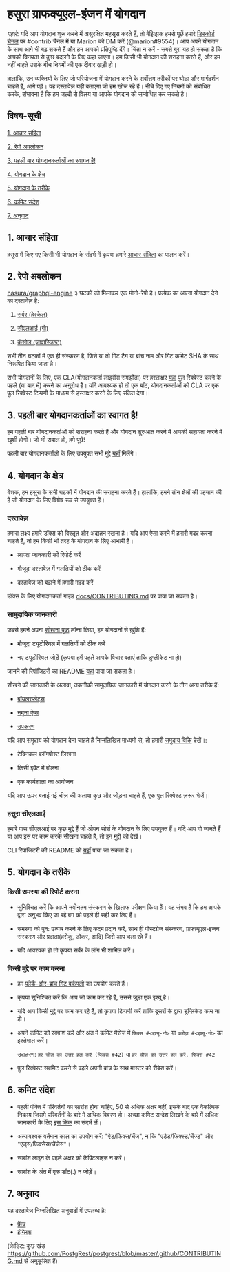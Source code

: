# हसुरा ग्राफक्यूएल-इंजन में योगदान

_पहले_: यदि आप योगदान शुरू करने में असुरक्षित महसूस करते हैं, तो बेझिझक हमसे पूछें हमारे [डिस्कोर्ड चैनल](https://discordapp.com/invite/hasura) पर #contrib चैनल में या Marion को DM करें (@marion#9554)। आप अपने योगदान के साथ आगे भी बढ़ सकते हैं और हम आपको प्रतिपुष्टि देंगे। चिंता न करें - सबसे बुरा यह हो सकता है कि आपको विनम्रता से कुछ बदलने के लिए कहा जाएगा। हम किसी भी योगदान की सराहना करते हैं, और हम नहीं चाहते उसके बीच नियमों की एक दीवार खड़ी हो।

हालांकि, उन व्यक्तियों के लिए जो परियोजना में योगदान करने के सर्वोत्तम तरीकों पर थोड़ा और मार्गदर्शन चाहते हैं, आगे पढ़ें। यह दस्तावेज़ यही बताएगा जो हम खोज रहे हैं। नीचे दिए गए नियमों को संबोधित करके, संभावना है कि हम जल्दी से विलय या आपके योगदान को सम्बोधित कर सकते है।

## विषय-सूची

[1. आचार संहिता](#code-of-conduct)

[2. रेपो अवलोकन](#overview)

[3. पहली बार योगदानकर्ताओं का स्वागत है! ](#first-timers)

[4. योगदान के क्षेत्र](#areas)

[5. योगदान के तरीके](#ways)

[6. कमिट संदेश](#commit-messages)

[7. अनुवाद](#translations)

<a name="code-of-conduct"> </a>

## 1. आचार संहिता

हसुरा में किए गए किसी भी योगदान के संदर्भ में कृपया हमारे [आचार संहिता](code-of-conduct.md) का पालन करें।
<a name="overview"> </a>

## 2. रेपो अवलोकन

[hasura/graphql-engine](https://github.com/hasura/graphql-engine) ३ घटकों को मिलाकर एक मोनो-रेपो है। प्रत्येक का अपना योगदान देने का दस्तावेज़ है:

1. [सर्वर (हेस्केल)](server/CONTRIBUTING.md)

2. [सीएलआई (गो)](cli/CONTRIBUTING.md)

3. [कंसोल (जावास्क्रिप्ट)](console/README.md#contributing-to-hasura-console)

सभी तीन घटकों में एक ही संस्करण है, जिसे या तो गिट टैग या ब्रांच नाम और गिट कमिट SHA के साथ निरूपित किया जाता है।

सभी योगदानों के लिए, एक CLA(योगदानकर्ता लाइसेंस समझौता) पर हस्ताक्षर [यहां](https://cla-assistant.io/hasura/graphql-engine) पुल रिक्वेस्ट करने के पहले (या बाद मे) करने का अनुरोध है। यदि आवश्यक हो तो एक बॉट, योगदानकर्ताओं को CLA पर एक पुल रिक्वेस्ट टिप्पणी के माध्यम से हस्ताक्षर करने के लिए संकेत देगा।

<a name="first-timers"> </a>

## 3. पहली बार योगदानकर्ताओं का स्वागत है!

हम पहली बार योगदानकर्ताओं की सराहना करते हैं और योगदान शुरुआत करने में आपकी सहायता करने में खुशी होगी। जो भी सवाल हो, हमे पूछें!

पहली बार योगदानकर्ताओं के लिए उपयुक्त सभी मुद्दे [यहाँ](https://github.com/hasura/graphql-engine/issues?q=is%3Aopen+is%3Aissue+label%3A%22gb+first+issue%22 ) मिलेंगे।

<a name="areas"> </a>

## 4. योगदान के क्षेत्र

बेशक, हम हसुरा के सभी घटकों में योगदान की सराहना करते हैं। हालांकि, हमने तीन क्षेत्रों की पहचान की है जो योगदान के लिए विशेष रूप से उपयुक्त हैं।

### दस्तावेज़

हमारा लक्ष्य हमारे डॉक्स को विस्तृत और अद्यतन रखना है। यदि आप ऐसा करने में हमारी मदद करना चाहते हैं, तो हम किसी भी तरह के योगदान के लिए आभारी है। 

- लापता जानकारी की रिपोर्ट करें

- मौजूदा दस्तावेज़ में गलतियों को ठीक करें

- दस्तावेज़ को बढ़ाने में हमारी मदद करें

डॉक्स के लिए योगदानकर्ता गाइड [docs/CONTRIBUTING.md](docs/CONTRIBUTING.md) पर पाया जा सकता है।

### सामुदायिक जानकारी

जबसे हमने अपना [सीखना पृष्ठ](https://hasura.io/learn/) लॉन्च किया, हम योगदानों से ख़ुशि हैं:

- मौजूदा ट्यूटोरियल में गलतियों को ठीक करें

- नए ट्यूटोरियल जोड़ें (कृपया हमें पहले आपके विचार बताएं ताकि डुप्लीकेट ना हो)

जानने की रिपॉजिटरी का README [यहां](https://github.com/hasura/learn-graphql) पाया जा सकता है।

सीखने की जानकारी के अलावा, तकनीकी सामुदायिक जानकारी में योगदान करने के तीन अन्य तरीके हैं:

- [बॉयलरप्लेट्स](https://github.com/hasura/graphql-engine/tree/master/community/boilerplates)

- [नमूना ऐप्स](https://github.com/hasura/graphql-engine/tree/master/community/sample-apps)

- [उपकरण](community/tools)

यदि आप समुदाय को योगदान देना चाहते हैं निम्नलिखित माध्यमों से, तो हमारी [समुदाय विकि](https://github.com/hasura/graphql-engine/wiki/Community-Wiki) देखें।:

- टेक्निकल ब्लॉगपोस्ट लिखना

- किसी इवेंट में बोलना

- एक कार्यशाला का आयोजन

यदि आप ऊपर बताई गई चीज़ की अलावा कुछ और जोड़ना चाहते हैं, एक पुल रिक्वेस्ट ज़रूर भेजें।

### हसुरा सीएलआई

हमारे पास सीएलआई पर कुछ मुद्दे हैं जो ओपन सोर्स के योगदान के लिए उपयुक्त हैं। यदि आप गो जानते हैं या आप इस पर काम करके सीखना चाहते हैं, तो इन [मुद्दों](https://github.com/hasura/graphql-engine/issues?q=is%3Aopen+is%3Aissue+label%3Ac%2Fcli+label%3A%22help+wanted%22) को देखें।

CLI रिपॉजिटरी की README को [यहाँ](https://github.com/hasura/graphql-engine/tree/master/cli) पाया जा सकता है।

<a name="ways"> </a>

## 5. योगदान के तरीके

### किसी समस्या की रिपोर्ट करना

- सुनिश्चित करें कि आपने नवीनतम संस्करण के खिलाफ परीक्षण किया हैं। यह संभव है कि हम आपके द्वारा अनुभव किए जा रहे बग को पहले ही सही कर लिए हैं।

- समस्या को पुन: उत्पन्न करने के लिए कदम प्रदान करें, साथ ही पोस्टग्रेज संस्करण, ग्राफ्क्यूएल-इंजन संस्करण और प्रदाता(हरोकू, डॉकर, आदि) जिसे आप चला रहे हैं।

- यदि आवश्यक हो तो कृपया सर्वर के लॉग भी शामिल करें।

### किसी मुद्दे पर काम करना

- हम [फोर्क-और-ब्रांच गिट वर्कफ़्लो](https://blog.scottlowe.org/2015/01/27/use-fork-branch-git-workflow/) का उपयोग करते हैं।

- कृपया सुनिश्चित करें कि आप जो काम कर रहे हैं, उससे जुड़ा एक इश्यू है।

- यदि आप किसी मुद्दे पर काम कर रहे हैं, तो कृपया टिप्पणी करें ताकि दूसरों के द्वारा डुप्लिकेट काम ना हो।

- अपने कमिट को स्क्वाश करें और अंत में कमिट मैसेज में `फिक्स #<इश्यू-नो>` या `क्लोज़ #<इश्यू-नो>` का इस्तेमाल करें।

    उदाहरण: `हर चीज़ का उत्तर हल करें (फिक्स #42)` या `हर चीज़ का उत्तर हल करें, फिक्स #42`

- पुल रिक्वेस्ट सबमिट करने से पहले अपनी ब्रांच के साथ मास्टर को रीबेस करें।

<a name="commit-messages"></a>

## 6. कमिट संदेश

- पहली पंक्ति में परिवर्तनों का सारांश होना चाहिए, 50 से अधिक अक्षर नहीं, इसके बाद एक वैकल्पिक निकाय जिसमे परिवर्तनों के बारे में अधिक विवरण हो। अच्छा कमिट सन्देश लिखने के बारे में अधिक जानकारी के लिए [इस लिंक](https://github.com/erlang/otp/wiki/writing-good-commit-messages) का संदर्भ लें। 

- अत्यावश्यक वर्तमान काल का उपयोग करें: "ऐड/फिक्स/चेंज", न कि "एडेड/फिक्स्ड/चेंज्ड" और "एड्स/फिक्सेस/चेंजेस"।

- सारांश लाइन के पहले अक्षर को कैपिटलाइज़ न करें।

- सारांश के अंत में एक डॉट(.) न जोड़ें।

<a name="translations"></a>

## 7. अनुवाद

यह दस्तावेज़ निम्नलिखित अनुवादों में उपलब्ध है:

- [फ्रेंच](CONTRIBUTING.french.md)
- [इंग्लिश](../CONTRIBUTING.md)

(क्रेडिट: कुछ खंड https://github.com/PostgRest/postgrest/blob/master/.github/CONTRIBUTING.md से अनुकूलित हैं)